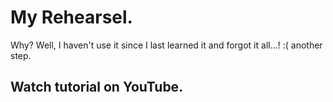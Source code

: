 # My Rehearsel.
Why?
Well, I haven't use it since I last learned it and forgot it all...! :(
another step.
## Watch tutorial on YouTube.